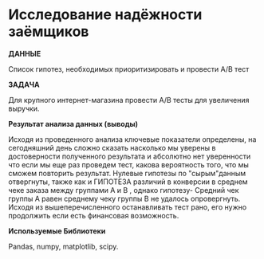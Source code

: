 # Исследование надёжности заёмщиков

**ДАННЫЕ**

Список гипотез, необходимых приоритизировать и провести А/В тест

**ЗАДАЧА**

Для крупного интернет-магазина провести А/В тесты для увеличения выручки.

**Результат анализа данных (выводы)**

Исходя из проведенного анализа ключевые показатели определены, на сегодняшний день сложно сказать насколько мы уверены в достоверности полученного результата и абсолютно нет уверенности что если мы еще раз проведем тест, какова вероятность того, что мы сможем повторить результат.  Нулевые гипотезы по "сырым"данным  отвергнуты, также как и  ГИПОТЕЗА различий в конверсии в среднем чеке заказа между группами A и В , однако гипотезу- Средний чек группы А равен среднему чеку группы В
не удалось опровергнуть. 
Исходя из вышеперечисленного останавливать тест рано, его нужно продолжить если есть финансовая возможность.

**Используемые Библиотеки**

Pandas, numpy, matplotlib, sсipy.
